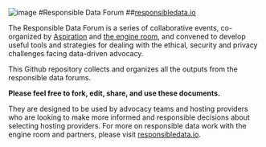 ![image](https://responsibledata.io/wp-content/uploads/2014/04/ResponsibleDataLogo100x130.jpg)
#Responsible Data Forum
##[responsibledata.io](https://responsibledata.io)

The Responsible Data Forum is a series of collaborative events, co-organized by [Aspiration](https://aspirationtech.org/) and [the engine room](https://www.theengineroom.org/), and convened to develop useful tools and strategies for dealing with the ethical, security and privacy challenges facing data-driven advocacy.

This Github repository collects and organizes all the outputs from the responsible data forums.

**Please feel free to fork, edit, share, and use these documents.** 

They are designed to be used by advocacy teams and hosting providers who are looking to make more informed and responsible decisions about selecting hosting providers. For more on responsible data work with the engine room and partners, please visit [responsibledata.io](https://responsibledata.io).